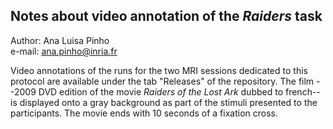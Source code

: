## Notes about video annotation of the *Raiders* task  

Author: Ana Luisa Pinho  
e-mail: ana.pinho@inria.fr

Video annotations of the runs for the two MRI sessions dedicated to this protocol are available under the tab "Releases" of the repository. The film --2009 DVD edition of the movie *Raiders of the Lost Ark* dubbed to french-- is displayed onto a gray background as part of the stimuli presented to the participants. The movie ends with 10 seconds of a fixation cross.
